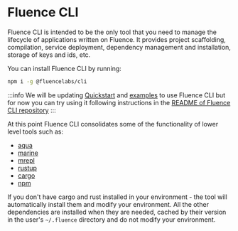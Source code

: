 # Fluence CLI

Fluence CLI is intended to be the only tool that you need to manage the lifecycle of applications written on Fluence. It provides project scaffolding, compilation, service deployment, dependency management and installation, storage of keys and ids, etc.

You can install Fluence CLI by running:

```sh
npm i -g @fluencelabs/cli
```

:::info
We will be updating [Quickstart](./quick-start/quick-start) and [examples](https://github.com/fluencelabs/examples) to use Fluence CLI but for now you can try using it following instructions in the [README of Fluence CLI repository](https://github.com/fluencelabs/fluence-cli)
:::

At this point Fluence CLI consolidates some of the functionality of lower level tools such as:
- [aqua](../aqua-book/aqua-cli)
- [marine](../marine-book/marine-tooling-reference/marine-cli)
- [mrepl](../marine-book/marine-tooling-reference/marine-repl)
- [rustup](https://rustup.rs/)
- [cargo](https://doc.rust-lang.org/stable/cargo/)
- [npm](https://docs.npmjs.com/cli)

If you don't have cargo and rust installed in your environment - the tool will automatically install them and modify your environment. All the other dependencies are installed when they are needed, cached by their version in the user's `~/.fluence` directory and do not modify your environment.
